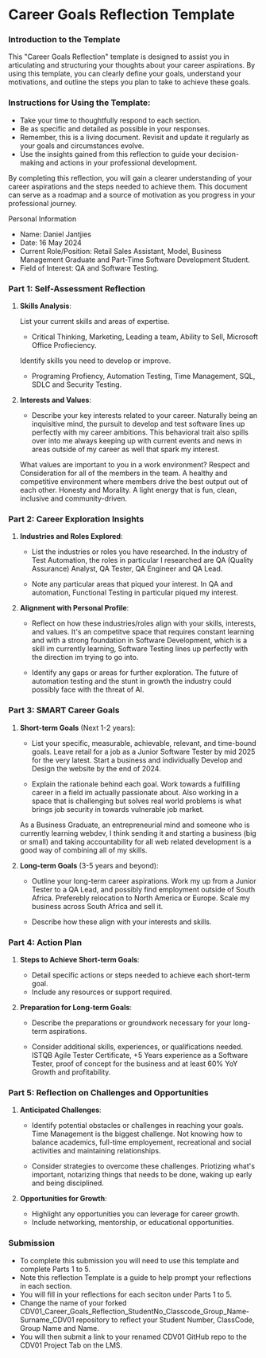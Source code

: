 
# Career Goals Reflection Template

### Introduction to the Template

This "Career Goals Reflection" template is designed to assist you in articulating and structuring your thoughts about your career aspirations. By using this template, you can clearly define your goals, understand your motivations, and outline the steps you plan to take to achieve these goals.

### Instructions for Using the Template:

- Take your time to thoughtfully respond to each section.
- Be as specific and detailed as possible in your responses.
- Remember, this is a living document. Revisit and update it regularly as your goals and circumstances evolve.
- Use the insights gained from this reflection to guide your decision-making and actions in your professional development.

By completing this reflection, you will gain a clearer understanding of your career aspirations and the steps needed to achieve them. This document can serve as a roadmap and a source of motivation as you progress in your professional journey.

Personal Information

- Name: Daniel Jantjies
- Date: 16 May 2024
- Current Role/Position: Retail Sales Assistant, Model, Business Management Graduate and Part-Time Software Development Student.
- Field of Interest: QA and Software Testing.

### Part 1: Self-Assessment Reflection

1. **Skills Analysis**:
    
    List your current skills and areas of expertise.
    - Critical Thinking, Marketing, Leading a team, Ability to Sell, Microsoft Office Profieciency.

    Identify skills you need to develop or improve.
    - Programing Profiency, Automation Testing, Time Management, SQL, SDLC and Security Testing.

2. **Interests and Values**:
    
    - Describe your key interests related to your career.
    Naturally being an inquisitive mind, the pursuit to develop and test software lines up perfectly with my career ambitions. This behavioral trait also spills over into me always keeping up with current events and news in areas outside of my career as well that spark my interest.

     What values are important to you in a work environment?
     Respect and Consideration for all of the members in the team. A healthy and competitive environment where members drive the best output out of each other. Honesty and Morality. A light energy that is fun, clean, inclusive and community-driven. 

### Part 2: Career Exploration Insights

1. **Industries and Roles Explored**:
    
    - List the industries or roles you have researched.
    In the industry of Test Automation, the roles in particular I researched are QA (Quality Assurance) Analyst, QA Tester, QA Engineer and QA Lead. 

    - Note any particular areas that piqued your interest.
    In QA and automation, Functional Testing in particular piqued my interest.

2. **Alignment with Personal Profile**:
    
    - Reflect on how these industries/roles align with your skills, interests, and values.
    It's an competitve space that requires constant learning and with a strong foundation in Software Development, which is a skill im currently learning, Software Testing lines up perfectly with the direction im trying to go into.

    - Identify any gaps or areas for further exploration.
    The future of automation testing and the stunt in growth the industry could possibly face with the threat of AI.

### Part 3: SMART Career Goals

1. **Short-term Goals** (Next 1-2 years):
    
    - List your specific, measurable, achievable, relevant, and time-bound goals.
    Leave retail for a job as a Junior Software Tester by mid 2025 for the very latest.
    Start a business and individually Develop and Design the website by the end of 2024. 

    - Explain the rationale behind each goal.
    Work towards a fulfilling career in a field im actually passionate about. Also working in a space that is challenging but solves real world problems is what brings job security in towards vulnerable job market. 

    As a Business Graduate, an entrepreneurial mind and someone who is currently learning webdev, I think sending it and starting a business (big or small) and taking accountability for all web related development is a good way of combining all of my skills. 



2. **Long-term Goals** (3-5 years and beyond):
    
    - Outline your long-term career aspirations.
    Work my up from a Junior Tester to a QA Lead, and possibly find employment outside of South Africa. Preferebly relocation to North America or Europe. Scale my business across South Africa and sell it. 

    - Describe how these align with your interests and skills.
    
### Part 4: Action Plan

1. **Steps to Achieve Short-term Goals**:
    
    - Detail specific actions or steps needed to achieve each short-term goal.
    - Include any resources or support required.
2. **Preparation for Long-term Goals**:
    
    - Describe the preparations or groundwork necessary for your long-term aspirations.


    - Consider additional skills, experiences, or qualifications needed.
    ISTQB Agile Tester Certificate, +5 Years experience as a Software Tester, proof of concept for the business and at least 60% YoY Growth and profitability.


### Part 5: Reflection on Challenges and Opportunities

1. **Anticipated Challenges**:
    
    - Identify potential obstacles or challenges in reaching your goals.
    Time Management is the biggest challenge. Not knowing how to balance academics, full-time employement, recreational and social activities and maintaining relationships. 

    - Consider strategies to overcome these challenges.
    Priotizing what's important, notarizing things that needs to be done, waking up early and being disciplined.
2. **Opportunities for Growth**:
    
    - Highlight any opportunities you can leverage for career growth.
    - Include networking, mentorship, or educational opportunities.

### Submission

- To complete this submission you will need to use this template and complete Parts 1 to 5.
- Note this reflection Template is a guide to help prompt your reflections in each section.
- You will fill in your reflections for each seciton under Parts 1 to 5.
- Change the name of your forked CDV01_Career_Goals_Reflection_StudentNo_Classcode_Group_Name-Surname_CDV01 repository to reflect your Student Number, ClassCode, Group Name and Name.
- You will then submit a link to your renamed CDV01 GitHub repo to the CDV01 Project Tab on the LMS.


